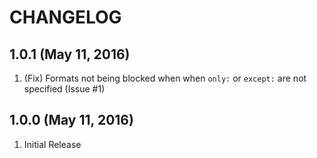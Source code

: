 # CHANGELOG

## 1.0.1 (May 11, 2016)

1. (Fix) Formats not being blocked when when `only:` or `except:` are not specified (Issue #1)

## 1.0.0 (May 11, 2016)

1. Initial Release